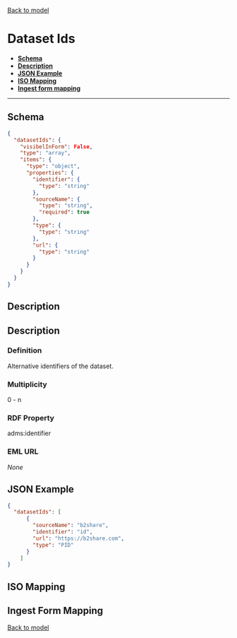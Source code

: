 [Back to model](_base.md)

# Dataset Ids

- **[Schema](#schema)**
- **[Description](#description)**
- **[JSON Example](#json-example)**
- **[ISO Mapping](#iso-mapping)**
- **[Ingest form mapping](#ingest-form-mapping)**
---
## Schema
```json
{
  "datasetIds": {
    "visibelInForm": False,
    "type": "array",
    "items": {
      "type": "object",
      "properties": {
        "identifier": {
          "type": "string"
        },
        "sourceName": {
          "type": "string",
          "required": true
        },
        "type": {
          "type": "string"
        },
        "url": {
          "type": "string"
        }
      }
    }
  }
}
```
## Description

## Description
### Definition
Alternative identifiers of the dataset.
### Multiplicity
0 - n
### RDF Property
adms:identifier
### EML URL
_None_
## JSON Example
```json
{
  "datasetIds": [
      {
        "sourceName": "b2share",
        "identifier": "id",
        "url": "https://b2share.com",
        "type": "PID"
      }
    ]
}
```
## ISO Mapping
## Ingest Form Mapping


[Back to model](_base.md)
